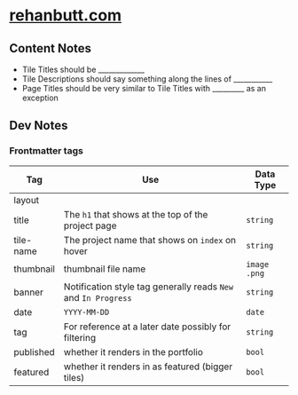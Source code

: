 # [rehanbutt.com](https://rehanbutt.com)

## Content Notes
* Tile Titles should be _____________
* Tile Descriptions should say something along the lines of ___________
* Page Titles should be very similar to Tile Titles with _________ as an exception

## Dev Notes

### Frontmatter tags

Tag | Use | Data Type
--- | --- | ---
layout |  | 
title | The `h1` that shows at the top of the project page | `string`
tile-name | The project name that shows on `index` on hover | `string`
thumbnail | thumbnail file name | `image` `.png`
banner | Notification style tag generally reads `New` and `In Progress` | `string`
date | `YYYY-MM-DD` | `date`
tag | For reference at a later date possibly for filtering | `string`
published | whether it renders in the portfolio  | `bool`
featured | whether it renders in as featured (bigger tiles)  | `bool`
